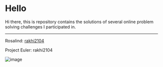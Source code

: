# Hello

Hi there, this is repository contains the solutions of several online problem solving challenges I participated in.

---

Rosalind: [rakhi2104](http://rosalind.info/users/rakhi2104)

Project Euler: rakhi2104

![image](https://projecteuler.net/profile/rakhi2104.png)